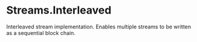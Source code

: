 Streams.Interleaved
===================

Interleaved stream implementation. Enables multiple streams to be written as a sequential block chain.

